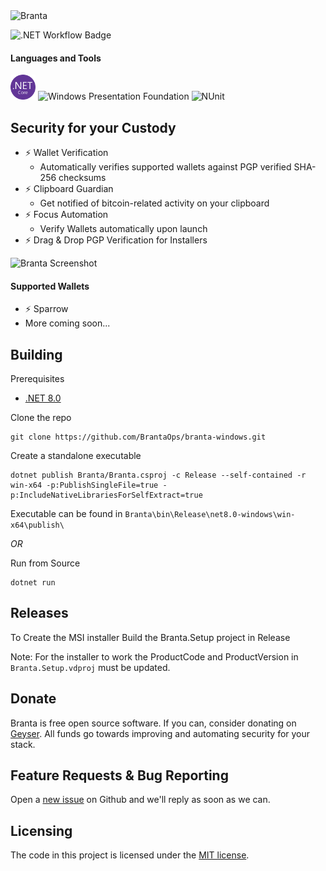 <picture>
  <source media="(prefers-color-scheme: dark)" srcset="Branta/Assets/goldwhitecropped.png">
  <source media="(prefers-color-scheme: light)" srcset="Branta/Assets/goldblackcropped.jpg">
  <img alt="Branta" src="Branta/Assets/goldblackcropped.jpg">
</picture>



![.NET Workflow Badge](https://github.com/BrantaOps/branta-windows/actions/workflows/dotnet.yml/badge.svg)


#### Languages and Tools
<div>
    <img src="https://raw.githubusercontent.com/devicons/devicon/master/icons/dotnetcore/dotnetcore-original.svg" height="40" title=".NET" />
    <img src="https://pic4.zhimg.com/50/v2-06f957e72756783fd7d73ff3e1b04a85_qhd.jpg" height="40" title="Windows Presentation Foundation" />
    <img src="https://external-content.duckduckgo.com/iu/?u=https%3A%2F%2Favatars1.githubusercontent.com%2Fu%2F2678858%3Fs%3D280%26v%3D4&f=1&nofb=1&ipt=10a8c0955262d6d9d7d6b62176e7faf2027a66de81e99e8537167b340351b1a4&ipo=images" height="40" title="NUnit"/>
</div>


## Security for your Custody
 - ⚡️ Wallet Verification
   - Automatically verifies supported wallets against PGP verified SHA-256 checksums
 - ⚡️ Clipboard Guardian
   - Get notified of bitcoin-related activity on your clipboard
 - ⚡️ Focus Automation
   - Verify Wallets automatically upon launch
 - ⚡️ Drag & Drop PGP Verification for Installers



![Branta Screenshot](https://github.com/BrantaOps/branta-windows/assets/110685100/7158b0ad-66b2-4725-bf6d-06c307056c1c)


#### Supported Wallets
 - ⚡️ Sparrow
 - More coming soon...



## Building

Prerequisites 
 - [.NET 8.0](https://dotnet.microsoft.com/en-us/download/dotnet/8.0)

Clone the repo
```
git clone https://github.com/BrantaOps/branta-windows.git
```

Create a standalone executable
```
dotnet publish Branta/Branta.csproj -c Release --self-contained -r win-x64 -p:PublishSingleFile=true -p:IncludeNativeLibrariesForSelfExtract=true
```
Executable can be found in `Branta\bin\Release\net8.0-windows\win-x64\publish\`

*OR*

Run from Source
```
dotnet run
```

## Releases

To Create the MSI installer Build the Branta.Setup project in Release

Note: For the installer to work the ProductCode and ProductVersion in `Branta.Setup.vdproj` must be updated.

## Donate

Branta is free open source software. If you can, consider donating on [Geyser](https://geyser.fund/project/branta). All funds go towards improving and automating security for your stack.


## Feature Requests & Bug Reporting

Open a [new issue](https://github.com/BrantaOps/branta-windows/issues/new) on Github and we'll reply as soon as we can.


## Licensing

The code in this project is licensed under the [MIT license](LICENSE.txt).
